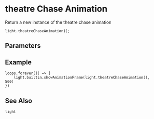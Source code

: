 # theatre Chase Animation

Return a new instance of the theatre chase animation

```sig
light.theatreChaseAnimation();
```

## Parameters


## Example

```blocks
loops.forever(() => {
    light.builtin.showAnimationFrame(light.theatreChaseAnimation(), 500)
})
```

## See Also

```package
light
```


